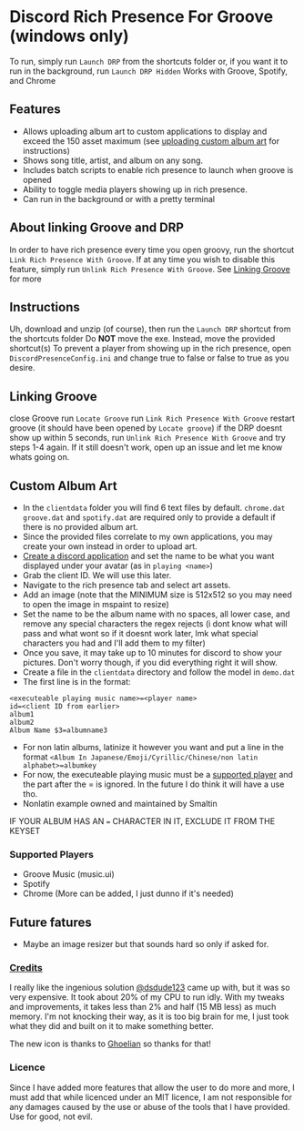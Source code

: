 # Discord Rich Presence For Groove (windows only)
To run, simply run `Launch DRP` from the shortcuts folder or, if you want it to run in the background, run `Launch DRP Hidden`
Works with Groove, Spotify, and Chrome

## Features
* Allows uploading album art to custom applications to display and exceed the 150 asset maximum (see [uploading custom album art](https://github.com/jojo2357/Music-Discord-Presence#custom-album-art) for instructions) 
* Shows song title, artist, and album on any song.
* Includes batch scripts to enable rich presence to launch when groove is opened
* Ability to toggle media players showing up in rich presence.
* Can run in the background or with a pretty terminal

## About linking Groove and DRP
In order to have rich presence every time you open groovy, run the shortcut `Link Rich Presence With Groove`. If at any time you wish to disable this feature, simply run `Unlink Rich Presence With Groove`. See [Linking Groove](https://github.com/jojo2357/Music-Discord-Presence#linking-groove) for more 

## Instructions
Uh, download and unzip (of course), then run the `Launch DRP` shortcut from the shortcuts folder
Do **NOT** move the exe. Instead, move the provided shortcut(s)
To prevent a player from showing up in the rich presence, open `DiscordPresenceConfig.ini` and change true to false or false to true as you desire.

## Linking Groove 
close Groove
run `Locate Groove`
run `Link Rich Presence With Groove`
restart groove (it should have been opened by `Locate groove`)
if the DRP doesnt show up within 5 seconds, run `Unlink Rich Presence With Groove` and try steps 1-4 again.
If it still doesn't work, open up an issue and let me know whats going on.

## Custom Album Art
* In the `clientdata` folder you will find 6 text files by default. `chrome.dat` `groove.dat` and `spotify.dat` are required only to provide a default if there is no provided album art.
* Since the provided files correlate to my own applications, you may create your own instead in order to upload art.
* [Create a discord application](https://discord.com/developers/applications) and set the name to be what you want displayed under your avatar (as in `playing <name>`)
* Grab the client ID. We will use this later.
* Navigate to the rich presence tab and select art assets.
* Add an image (note that the MINIMUM size is 512x512 so you may need to open the image in mspaint to resize)
* Set the name to be the album name with no spaces, all lower case, and remove any special characters the regex rejects (i dont know what will pass and what wont so if it doesnt work later, lmk what special characters you had and I'll add them to my filter)
* Once you save, it may take up to 10 minutes for discord to show your pictures. Don't worry though, if you did everything right it will show.
* Create a file in the `clientdata` directory and follow the model in `demo.dat`
* The first line is in the format:
```
<executeable playing music name>=<player name>
id=<client ID from earlier>
album1
album2
Album Name $3=albumname3
```
* For non latin albums, latinize it however you want and put a line in the format `<Album In Japanese/Emoji/Cyrillic/Chinese/non latin alphabet>=albumkey`
* For now, the executeable playing music must be a [supported player](https://github.com/jojo2357/Music-Discord-Presence#supported-players) and the part after the = is ignored. In the future I do think it will have a use tho.
* Nonlatin example owned and maintained by Smaltin

IF YOUR ALBUM HAS AN `=` CHARACTER IN IT, EXCLUDE IT FROM THE KEYSET

### Supported Players
- Groove Music (music.ui)
- Spotify
- Chrome
(More can be added, I just dunno if it's needed)

## Future fatures
* Maybe an image resizer but that sounds hard so only if asked for.

### [Credits](https://github.com/dsdude123/GroovyRP)
I really like the ingenious solution [@dsdude123](https://github.com/dsdude123) came up with, but it was so very expensive. It took about 20% of my CPU to run idly. With my tweaks and improvements, it takes less than 2% and half (15 MB less) as much memory. I'm not knocking their way, as it is too big brain for me, I just took what they did and built on it to make something better.

The new icon is thanks to [Ghoelian](https://github.com/Ghoelian) so thanks for that!

### Licence
Since I have added more features that allow the user to do more and more, I must add that while licenced under an MIT licence, I am not responsible for any damages caused by the use or abuse of the tools that I have provided. Use for good, not evil.